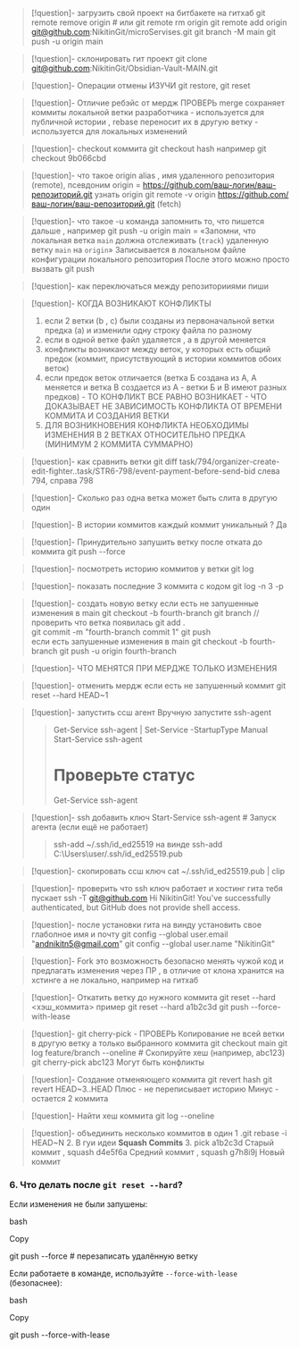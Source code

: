 >[!question]- загрузить свой проект на битбакете на гитхаб
>git remote remove origin  # или git remote rm origin
>git remote add origin git@github.com:NikitinGit/microServises.git
>git branch -M main
>git push -u origin main

>[!question]- склонировать гит проект
>git clone git@github.com:NikitinGit/Obsidian-Vault-MAIN.git

>[!question]- Операции отмены ИЗУЧИ
>git restore, git reset 

>[!question]- Отличие ребэйс от мердж ПРОВЕРЬ
>merge  сохраняет коммиты локальной ветки разработчика - используется для публичной истории , rebase переносит их в другую ветку - используется для локальных изменений 

>[!question]- checkout коммита
>git checkout hash например   git checkout 9b066cbd  

>[!question]- что такое origin 
>alias , имя удаленного репозитория (remote),  псевдоним 
>origin = https://github.com/ваш-логин/ваш-репозиторий.git 
>узнать origin git remote -v
> origin https://github.com/ваш-логин/ваш-репозиторий.git (fetch)

>[!question]- что такое -u 
> команда запомнить то, что пишется дальше , например
> git push -u origin main = «Запомни, что локальная ветка `main` должна отслеживать (`track`) удаленную ветку `main` на `origin`»
> Записывается в локальном файле конфигурации локального репозитория 
> После этого можно просто вызвать git push 

>[!question]- как переключаться между репозиторииями 
> пиши

>[!question]- КОГДА ВОЗНИКАЮТ КОНФЛИКТЫ
>1. если 2 ветки (b , c) были созданы из первоначальной ветки предка (a) и изменили одну строку файла по разному
>2. если в одной ветке файл удаляется , а в другой меняется
>3. конфликты возникают между веток, у которых есть общий предок (коммит, присутствующий в истории коммитов обоих веток)
>4. если предок веток отличается (ветка Б создана из А, А меняется и ветка В создается из А - ветки Б и В имеют разных предков) - ТО КОНФЛИКТ ВСЕ РАВНО ВОЗНИКАЕТ - ЧТО ДОКАЗЫВАЕТ НЕ ЗАВИСИМОСТЬ КОНФЛИКТА ОТ ВРЕМЕНИ КОММИТА И СОЗДАНИЯ ВЕТКИ
>5. ДЛЯ ВОЗНИКНОВЕНИЯ КОНФЛИКТА НЕОБХОДИМЫ ИЗМЕНЕНИЯ В 2 ВЕТКАХ ОТНОСИТЕЛЬНО ПРЕДКА (МИНИМУМ 2 КОММИТА СУММАРНО)

>[!question]- как сравнить ветки
> git diff task/794/organizer-create-edit-fighter..task/STR6-798/event-payment-before-send-bid
> слева 794, справа 798 

>[!question]- Сколько раз одна ветка  может быть слита в другую
> один

>[!question]-  В истории коммитов каждый коммит уникальный ?
>Да

>[!question]- Принудительно запушить ветку после отката до коммита
>git push --force

>[!question]- посмотреть историю коммитов у ветки 
>git log 

>[!question]- показать последние 3 коммита с кодом 
>git log -n 3 -p 

>[!question]- создать новую ветку
>   если есть не запушенные изменения в main
>git checkout -b fourth-branch 
>git branch //проверить что ветка появилась 
>git add .  
>git commit -m "fourth-branch commit 1"
> git push  
>    если есть запушенные изменения в main
>git checkout -b fourth-branch 
>git push -u origin fourth-branch 

>[!question]- ЧТО МЕНЯТСЯ ПРИ МЕРДЖЕ
>ТОЛЬКО ИЗМЕНЕНИЯ

>[!question]- отменить мердж если есть не запушенный коммит
>git reset --hard HEAD~1

>[!question]- запустить ссш агент 
> Вручную запустите ssh-agent
>> Get-Service ssh-agent | Set-Service -StartupType Manual
>> Start-Service ssh-agent
>> # Проверьте статус
>> Get-Service ssh-agent

>[!question]- ssh добавить ключ
>Start-Service ssh-agent  # Запуск агента (если ещё не работает)
>> ssh-add ~/.ssh/id_ed25519
>> на винде ssh-add C:\Users\user/.ssh/id_ed25519.pub 

>[!question]- скопировать ссш ключ 
>cat ~/.ssh/id_ed25519.pub | clip

>[!question]- проверить что ssh ключ работает и хостинг гита тебя пускает 
>ssh -T git@github.com
Hi NikitinGit! You've successfully authenticated, but GitHub does not provide shell access.

>[!question]- после установки гита на винду установить свое глаболное имя и почту 
>git config --global user.email "andnikitn5@gmail.com" 
> git config --global user.name "NikitinGit"  

>[!question]- Fork это
> возможность безопасно менять чужой код и предлагать изменения через ПР , в отличие от клона хранится на хстинге а не локально, например на гитхаб

>[!question]- Откатить ветку до нужного коммита 
git reset --hard <хэш_коммита>
пример git reset --hard a1b2c3d 
git push --force-with-lease

>[!question]- git cherry-pick - ПРОВЕРЬ
>Копирование не всей ветки в другую ветку а только выбранного коммита
>git checkout main
>git log feature/branch --oneline  # Скопируйте хеш (например, abc123)
>git cherry-pick abc123
> Могут быть конфликты 

>[!question]- Создание отменяющего коммита
> git revert hash 
> git revert HEAD~3..HEAD
> Плюс - не переписывает историю 
> Минус - остается 2 коммита 

>[!question]- Найти хеш коммита
>git log --oneline

>[!question]- объединить несколько коммитов в один 
>1 .git rebase -i HEAD~N
>2. В гуи идеи **Squash Commits**
>3. pick a1b2c3d Старый коммит , squash d4e5f6a Средний коммит , squash g7h8i9j Новый коммит

### **6. Что делать после `git reset --hard`?**

Если изменения не были запушены:

bash

Copy

git push --force  # перезаписать удалённую ветку

Если работаете в команде, используйте `--force-with-lease` (безопаснее):

bash

Copy

git push --force-with-lease
